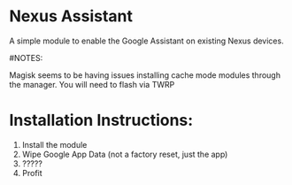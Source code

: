 # Nexus Assistant

A simple module to enable the Google Assistant on existing Nexus devices.

#NOTES:

Magisk seems to be having issues installing cache mode modules through the manager. You will need to flash via TWRP


# Installation Instructions:

1. Install the module
2. Wipe Google App Data (not a factory reset, just the app)
3. ?????
4. Profit